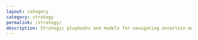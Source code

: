 ```yaml
---
layout: category
category: strategy
permalink: /strategy/
description: Strategic playbooks and models for navigating uncertain markets.
---
```

